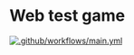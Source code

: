 # Web test game

[![.github/workflows/main.yml](https://github.com/Tim-Meyran/WebGame/actions/workflows/main.yml/badge.svg)](https://github.com/Tim-Meyran/WebGame/actions/workflows/main.yml)